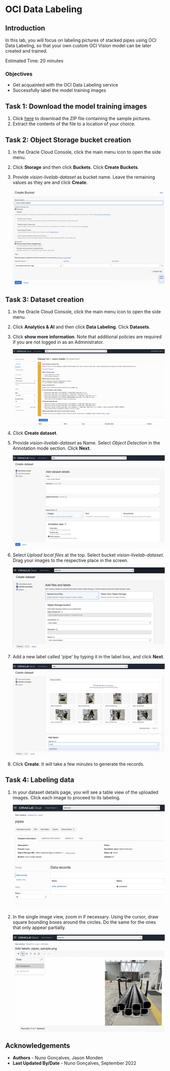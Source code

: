 # OCI Data Labeling

## Introduction

In this lab, you will focus on labeling pictures of stacked pipes using OCI Data Labeling, so that your own custom OCI Vision model can be later created and trained.

Estimated Time: 20 minutes

### Objectives

- Get acquainted with the OCI Data Labeling service
- Successfully label the model training images

## Task 1: Download the model training images

1. Click [here](https://github.com/oracle-livelabs/oci/raw/main/oci-vision-inventory/images/model/pipes_samples.zip) to download the ZIP file containing the sample pictures. 
2. Extract the contents of the file to a location of your choice.

## Task 2: Object Storage bucket creation 

1. In the Oracle Cloud Console, click the main menu icon to open the side menu.
2. Click **Storage** and then click **Buckets**. Click **Create Buckets**.
3. Provide *vision-livelab-dataset* as bucket name. Leave the remaining values as they are and click **Create**.

   ![Creation of Object Storage bucket for Data Labeling](../images/create_bucket.png)

## Task 3: Dataset creation 

1. In the Oracle Cloud Console, click the main menu icon to open the side menu.
2. Click **Analytics & AI** and then click **Data Labeling**. Click **Datasets**.
3. Click **show more information**. Note that additional policies are required if you are not logged in as an Administrator.

   ![Data Labeling dataset screen](../images/data_labeling_dataset.png)

4. Click **Create dataset**.
5. Provide *vision-livelab-dataset* as Name. Select *Object Detection* in the Annotation mode section. Click **Next**.

   ![Creation of Data Labeling dataset - 1](../images/create_dataset1.png)

6. Select *Upload local files* at the top. Select bucket *vision-livelab-dataset*. Drag your images to the respective place in the screen. 

   ![Creation of Data Labeling dataset - 2](../images/create_dataset2.png)

7. Add a new label called 'pipe' by typing it in the label box, and click **Next**.

   ![Creation of Data Labeling dataset - 3](../images/create_dataset3.png)

8. Click **Create**. It will take a few minutes to generate the records.

## Task 4: Labeling data

1. In your dataset details page, you will see a table view of the uploaded images. Click each image to proceed to its labeling.

   ![Creation of Data Labeling dataset - 1](../images/data_labeling_images_table.png)

2. In the single image view, zoom in if necessary. Using the cursor, draw square bounding boxes around the circles. Do the same for the ones that only appear partially.

   ![Labeling an image](../images/labeling_an_image.png)

## Acknowledgements

* **Authors** - Nuno Gonçalves, Jason Monden
* **Last Updated By/Date** - Nuno Gonçalves, September 2022
